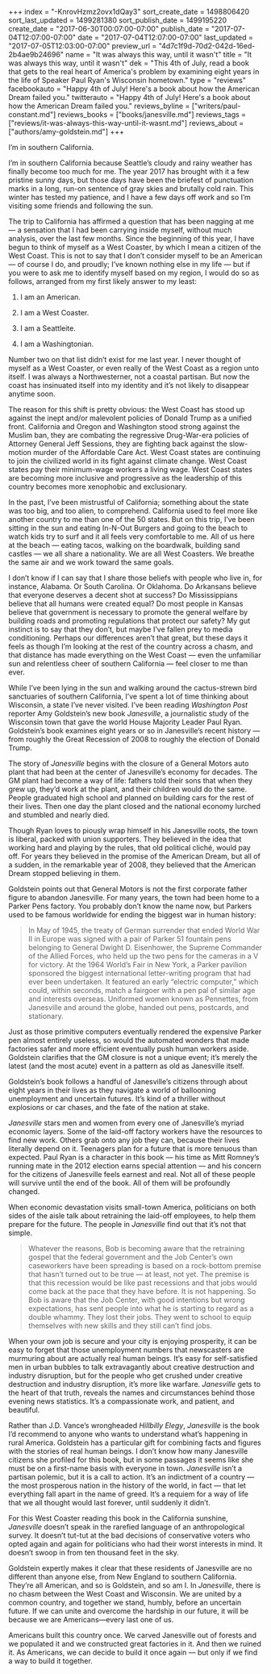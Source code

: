 +++
index = "-KnrovHzmz2ovx1dQay3"
sort_create_date = 1498806420
sort_last_updated = 1499281380
sort_publish_date = 1499195220
create_date = "2017-06-30T00:07:00-07:00"
publish_date = "2017-07-04T12:07:00-07:00"
date = "2017-07-04T12:07:00-07:00"
last_updated = "2017-07-05T12:03:00-07:00"
preview_url = "4d7c1f9d-70d2-042d-16ed-2b4ae9b24696"
name = "It was always this way, until it wasn't"
title = "It was always this way, until it wasn't"
dek = "This 4th of July, read a book that gets to the real heart of America's problem by examining eight years in the life of Speaker Paul Ryan's Wisconsin hometown."
type = "reviews"
facebookauto = "Happy 4th of July! Here's a book about how the American Dream failed you."
twitterauto = "Happy 4th of July! Here's a book about how the American Dream failed you."
reviews_byline = ["writers/paul-constant.md"]
reviews_books = ["books/janesville.md"]
reviews_tags = ["reviews/it-was-always-this-way-until-it-wasnt.md"]
reviews_about = ["authors/amy-goldstein.md"]
+++

I’m in southern California.

I’m in southern California because Seattle’s cloudy and rainy weather has finally become too much for me. The year 2017 has brought with it a few pristine sunny days, but those days have been the briefest of punctuation marks in a long, run-on sentence of gray skies and brutally cold rain. This winter has tested my patience, and I have a few days off work and so I’m visiting some friends and following the sun.

The trip to California has affirmed a question that has been nagging at me — a sensation that I had been carrying inside myself, without much analysis, over the last few months. Since the beginning of this year, I have begun to think of myself as a West Coaster, by which I mean a citizen of the West Coast. This is not to say that I don’t consider myself to be an American — of course I do, and proudly; I’ve known nothing else in my life — but if you were to ask me to identify myself based on my region, I would do so as follows, arranged from my first likely answer to my least:

1. I am an American.

2. I am a West Coaster.

3. I am a Seattleite.

4. I am a Washingtonian.

Number two on that list didn’t exist for me last year. I never thought of myself as a West Coaster, or even really of the West Coast as a region unto itself. I was always a Northwesterner, not a coastal partisan. But now the coast has insinuated itself into my identity and it’s not likely to disappear anytime soon.

The reason for this shift is pretty obvious: the West Coast has stood up against the inept and/or malevolent policies of Donald Trump as a unified front. California and Oregon and Washington stood strong against the Muslim ban, they are combating the regressive Drug-War-era policies of Attorney General Jeff Sessions, they are fighting back against the slow-motion murder of the Affordable Care Act. West Coast states are continuing to join the civilized world in its fight against climate change. West Coast states pay their minimum-wage workers a living wage. West Coast states are becoming more inclusive and progressive as the leadership of this country becomes more xenophobic and exclusionary.

In the past, I’ve been mistrustful of California; something about the state was too big, and too alien, to comprehend. California used to feel more like another country to me than one of the 50 states. But on this trip, I’ve been sitting in the sun and eating In-N-Out Burgers and going to the beach to watch kids try to surf and it all feels very comfortable to me. All of us here at the beach — eating tacos, walking on the boardwalk, building sand castles — we all share a nationality. We are all West Coasters. We breathe the same air and we work toward the same goals. 

I don’t know if I can say that I share those beliefs with people who live in, for instance, Alabama. Or South Carolina. Or Oklahoma. Do Arkansans believe that everyone deserves a decent shot at success? Do Mississippians believe that all humans were created equal? Do most people in Kansas believe that government is necessary to promote the general welfare by building roads and promoting regulations that protect our safety? My gut instinct is to say that they don’t, but maybe I’ve fallen prey to media conditioning. Perhaps our differences aren’t that great, but these days it feels as though I’m looking at the rest of the country across a chasm, and that distance has made everything on the West Coast — even the unfamiliar sun and relentless cheer of southern California — feel closer to me than ever.

While I’ve been lying in the sun and walking around the cactus-strewn bird sanctuaries of southern California, I’ve spent a lot of time thinking about Wisconsin, a state I’ve never visited. I’ve been reading *Washington Post* reporter Amy Goldstein’s new book *Janesville*, a journalistic study of the Wisconsin town that gave the world House Majority Leader Paul Ryan. Goldstein’s book examines eight years or so in Janesville’s recent history — from roughly the Great Recession of 2008 to roughly the election of Donald Trump.

The story of *Janesville* begins with the closure of a General Motors auto plant that had been at the center of Janesville’s economy for decades. The GM plant had become a way of life: fathers told their sons that when they grew up, they’d work at the plant, and their children would do the same. People graduated high school and planned on building cars for the rest of their lives. Then one day the plant closed and the national economy lurched and stumbled and nearly died.

Though Ryan loves to piously wrap himself in his Janesville roots, the town is liberal, packed with union supporters. They believed in the idea that working hard and playing by the rules, that old political cliché, would pay off. For years they believed in the promise of the American Dream, but all of a sudden, in the remarkable year of 2008, they believed that the American Dream stopped believing in them.

Goldstein points out that General Motors is not the first corporate father figure to abandon Janesville. For many years, the town had been home to a Parker Pens factory. You probably don’t know the name now, but Parkers used to be famous worldwide for ending the biggest war in human history:

<blockquote>In May of 1945, the treaty of German surrender that ended World War II in Europe was signed with a pair of Parker 51 fountain pens belonging to General Dwight D. Eisenhower, the Supreme Commander of the Allied Forces, who held up the two pens for the cameras in a V for victory. At the 1964 World’s Fair in New York, a Parker pavilion sponsored the biggest international letter-writing program that had ever been undertaken. It featured an early “electric computer,” which could, within seconds, match a fairgoer with a pen pal of similar age and interests overseas. Uniformed women known as Pennettes, from Janesville and around the globe, handed out pens, postcards, and stationary.</blockquote>

Just as those primitive computers eventually rendered the expensive Parker pen almost entirely useless, so would the automated wonders that made factories safer and more efficient eventually push human workers aside. Goldstein clarifies that the GM closure is not a unique event; it’s merely the latest (and the most acute) event in a pattern as old as Janesville itself.

Goldstein’s book follows a handful of Janesville’s citizens through about eight years in their lives as they navigate a world of ballooning unemployment and uncertain futures. It’s kind of a thriller without explosions or car chases, and the fate of the nation at stake. 

*Janesville* stars men and women from every one of Janesville’s myriad economic layers. Some of the laid-off factory workers have the resources to find new work. Others grab onto any job they can, because their lives literally depend on it. Teenagers plan for a future that is more tenuous than expected. Paul Ryan is a character in this book — his time as Mitt Romney’s running mate in the 2012 election earns special attention — and his concern for the citizens of Janesville feels earnest and real. Not all of these people will survive until the end of the book. All of them will be profoundly changed.

When economic devastation visits small-town America, politicians on both sides of the aisle talk about retraining the laid-off employees, to help them prepare for the future. The people in *Janesville* find out that it’s not that simple.

<blockquote>Whatever the reasons, Bob is becoming aware that the retraining gospel that the federal government and the Job Center’s own caseworkers have been spreading is based on a rock-bottom premise that hasn’t turned out to be true — at least, not yet. The premise is that  this recession would be like past recessions and that jobs would come back at the pace that they have before. It is not happening. So Bob is aware that the Job Center, with good intentions but wrong expectations, has sent people into what he is starting to regard as a double whammy. They lost their jobs. They went to school to equip themselves with new skills and they still can’t find jobs.</blockquote>

When your own job is secure and your city is enjoying prosperity, it can be easy to forget that those unemployment numbers that newscasters are murmuring about are actually real human beings. It’s easy for self-satisfied men in urban bubbles to talk extravagantly about creative destruction and industry disruption, but for the people who get crushed under creative destruction and industry disruption, it’s more like warfare. *Janesville* gets to the heart of that truth, reveals the names and circumstances behind those evening news statistics. It’s a compassionate work, and patient, and beautiful.

Rather than J.D. Vance’s wrongheaded *Hillbilly Elegy*, *Janesville* is the book I’d recommend to anyone who wants to understand what’s happening in rural America. Goldstein has a particular gift for combining facts and figures with the stories of real human beings. I don’t know how many Janesville citizens she profiled for this book, but in some passages it seems like she must be on a first-name basis with everyone in town. *Janesville* isn’t a partisan polemic, but it is a call to action. It’s an indictment of a country — the most prosperous nation in the history of the world, in fact — that let everything fall apart in the name of greed. It’s a requiem for a way of life that we all thought would last forever, until suddenly it didn’t.

For this West Coaster reading this book in the California sunshine, *Janesville* doesn’t speak in the rarefied language of an anthropological survey. It doesn’t tut-tut at the bad decisions of conservative voters who opted again and again for politicians who had their worst interests in mind. It doesn’t swoop in from ten thousand feet in the sky. 

Goldstein expertly makes it clear that these residents of Janesville are no different than anyone else, from New England to southern California. They’re all American, and so is Goldstein, and so am I. In *Janesville*, there is no chasm between the West Coast and Wisconsin. We are united by a common country, and together we stand, humbly, before an uncertain future. If we can unite and overcome the hardship in our future, it will be because we are Americans—every last one of us. 

Americans built this country once. We carved Janesville out of forests and we populated it and we constructed great factories in it. And then we ruined it. As Americans, we can decide to build it once again — but only if we find a way to build it together.
